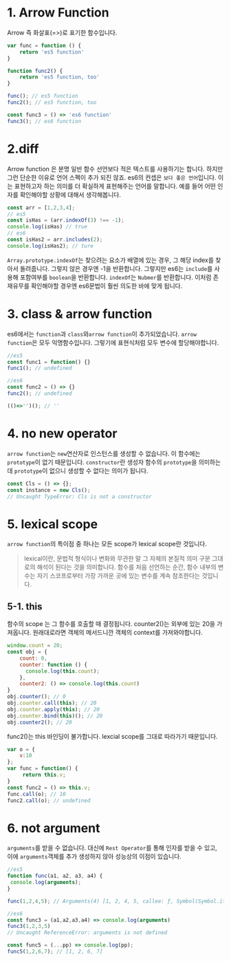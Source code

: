 # 1. Arrow Function
Arrow 즉 화살표(=>)로 표기한 함수입니다. 

```js
var func = function () {
	return 'es5 function'
}

function func2() {
    return 'es5 function, too'
}

func(); // es5 function
func2(); // es5 function, too

const func3 = () => 'es6 function'
func3(); // es6 function
```

# 2.diff
Arrow function 은 분명 일반 함수 선언보다 적은 텍스트를 사용하기는 합니다. 하지만 그런 단순한 이유로 언어 스펙이 추가 되진 않죠. es6의 컨셉은 `보다 좋은 언어`입니다. 이는 표현하고자 하는 의미를 더 확실하게 표현해주는 언어를 말합니다. 
예를 들어 어떤 인자를 확인해야할 상황에 대해서 생각해봅니다.
```js
const arr = [1,2,3,4];
// es5
const isHas = (arr.indexOf(3) !== -1);
console.log(isHas) // true
// es6
const isHas2 = arr.includes(2);
console.log(isHas2); // ture
```
`Array.prototype.indexOf`는 찾으려는 요소가 배열에 있는 경우, 그 해당 index를 찾아서 돌려줍니다. 그렇지 않은 경우엔 -1을 반환합니다. 그렇지만 es6는 `include`를 사용해 포함여부를 `boolean`을 반환합니다. `indexOf`는 `Nubmer`를 반환합니다. 이처럼 존재유무를 확인해야할 경우엔 es6문법이 훨씬 의도한 바에 맞게 됩니다.  

# 3. class & arrow function
es6에서는 `function`과 `class`와`arrow function`이 추가되었습니다. 
`arrow function`은 모두 익명함수입니다. 그렇기에 표현식처럼 모두 변수에 할당해야합니다. 
```js
//es5
const func1 = function() {}
func1(); // undefined

//es6
const func2 = () => {}
func2(); // undefined

(()=>'')(); // ''
```

# 4. no new operator
`arrow function`는 `new`연산자로 인스턴스를 생성할 수 없습니다. 이 함수에는 `prototype`이 없기 때문입니다. `constructor`란 생성자 함수의 `prototype`을 의미하는데 `prototype`이 없으니 생성할 수 없다는 의미가 됩니다.
```js
const Cls = () => {};
const instance = new Cls();
// Uncaught TypeError: Cls is not a constructor 
```

# 5. lexical scope
`arrow function`의 특이점 중 하나는 모든 scope가 lexical scope란 것입니다.
> lexical이란, 문법적 형식이나 변화와 무관한 말 그 자체의 본질적 의미
구문 그대로의 해석이 된다는 것을 의미합니다. 함수를 처음 선언하는 순간, 함수 내부의 변수는 자기 스코프로부터 가장 가까운 곳에 있는 변수를 계속 참조한다는 것입니다. 

## 5-1. this
함수의 scope 는 그 함수를 호출할 때 결정됩니다. 
counter2()는 외부에 있는 20을 가져옵니다. 원래대로라면 객체의 메서드니깐 객체의 context를 가져와야합니다.
```js
window.count = 20;
const obj = {
    count: 0,
    counter: function () {
      console.log(this.count);
    },
    counter2: () => console.log(this.count)
}
obj.counter(); // 0
obj.counter.call(this); // 20
obj.counter.apply(this); // 20
obj.counter.bind(this)(); // 20
obj.counter2(); // 20
```
func2()는 this 바인딩이 불가합니다. lexcial scope를 그대로 따라가기 때문입니다. 
```js
var o = {
    v:10
};
var func = function() {
	 return this.v;
}
const func2 = () => this.v;
func.call(o); // 10
func2.call(o); // undefined
```
# 6. not argument
`arguments`를 받을 수 없습니다. 대신에 `Rest Operator`를 통해 인자를 받을 수 있고, 이에 `arguments`객체를 추가 생성하지 않아 성능상의 이점이 있습니다. 
```js
//es5
function func(a1, a2, a3, a4) {
 console.log(arguments);
}

func(1,2,4,5); // Arguments(4) [1, 2, 4, 5, callee: ƒ, Symbol(Symbol.iterator): ƒ]

//es6
const func3 = (a1,a2,a3,a4) => console.log(arguments)
func3(1,2,3,5)
// Uncaught ReferenceError: arguments is not defined

const func5 = (...pp) => console.log(pp);
func5(1,2,6,7); // [1, 2, 6, 7]
```